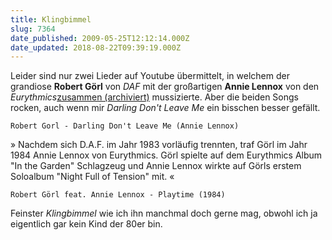 ```yaml
---
title: Klingbimmel
slug: 7364
date_published: 2009-05-25T12:12:14.000Z
date_updated: 2018-08-22T09:39:19.000Z
---
```


Leider sind nur zwei Lieder auf Youtube übermittelt, in welchem der grandiose **Robert Görl** von *DAF* mit der großartigen **Annie Lennox** von den *Eurythmics*[zusammen (archiviert)](http://web.archive.org/web/20081007114235/http://www.annie-lennox.com/rgorl.htm) mussizierte. Aber die beiden Songs rocken, auch wenn mir *Darling Don't Leave Me* ein bisschen besser gefällt.

`Robert Gorl - Darling Don't Leave Me (Annie Lennox)`

» Nachdem sich D.A.F. im Jahr 1983 vorläufig trennten, traf Görl im Jahr 1984 Annie Lennox von Eurythmics. Görl spielte auf dem Eurythmics Album "In the Garden" Schlagzeug und Annie Lennox wirkte auf Görls erstem Soloalbum "Night Full of Tension" mit. «

`Robert Görl feat. Annie Lennox - Playtime (1984)`

Feinster *Klingbimmel* wie ich ihn manchmal doch gerne mag, obwohl ich ja eigentlich gar kein Kind der 80er bin.
